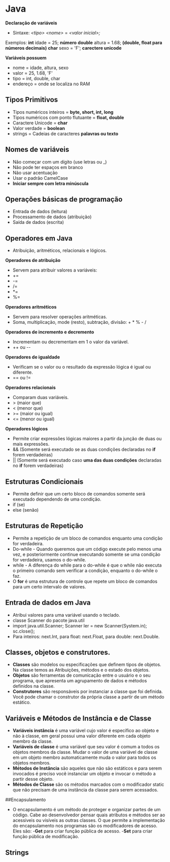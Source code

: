 # Java

**Declaração de variáveis**
- Sintaxe: *<*tipo*>* *<*nome*>* = *<*valor inicial*>;*

Exemplos:
**int** idade = 25; **número**
**double** altura = 1.68; **(double, float para números decimais)**
**char** sexo = 'F'; **carectere unicode**

**Variáveis possuem**
- nome = idade, altura, sexo
- valor = 25, 1.68, 'F'
- tipo = int, double, char
- endereço = onde se localiza no RAM

## Tipos Primitivos
 - Tipos numéricos inteiros = **byte, short, int, long**
 - Tipos numéricos com ponto flutuante = **float, double**
 - Caractere Unicode = **char**
 - Valor verdade = **boolean**
 - strings = Cadeias de caracteres **palavras ou texto**
 
 ## Nomes de variáveis
 - Não começar com um dígito (use letras ou _)
 - Não pode ter espaços em branco
 - Não usar acentuação 
 - Usar o padrão CamelCase 
 - **Iniciar sempre com letra minúscula**
 
 ## Operações básicas de programação
 - Entrada de dados (leitura)
 - Processamento de dados (atribuição)
 - Saída de dados (escrita)
 
 ## Operadores em Java
-  Atribuição, aritméticos, relacionais e lógicos.

**Operadores de atribuição**
- Servem para atribuir valores a variáveis: 
- +=
- -=
- /=
- *=
- %=

**Operadores aritméticos**
- Servem para resolver operações aritméticas.
- Soma, multiplicação, mode (resto), subtração, divisão: + * % - /

**Operadores de incremento e decremento**
- Incrementam ou decrementam em 1 o valor da variável.
- ++ ou --

**Operadores de igualdade**
- Verificam se o valor ou o resultado da expressão lógica é igual ou diferente.
- == ou !=

**Operadores relacionais**
- Comparam duas variáveis.
- &gt; (maior que)
- &lt; (menor que)
- &gt;= (maior ou igual)
- &lt;= (menor ou igual)

**Operadores lógicos**
-  Permite criar expressões lógicas maiores a partir da junção de duas ou mais expressões.
- && (Somente será executado se as duas condições declaradas no **if** forem verdadeiras)
- || (Somente será executado caso **uma das duas condições** declaradas no **if** forem verdadeiras)

## Estruturas Condicionais
- Permite definir que um certo bloco de comandos somente será executado dependendo de uma condição.
- if (se)
- else (senão)

## Estruturas de Repetição
- Permite a repetição de um bloco de comandos enquanto uma condição for verdadeira.
- Do-while - Quando queremos que um código execute pelo menos uma vez, e posteriormente continue executando somente se uma condição for verdadeira, usamos o do-while.
- while - A diferença do while para o do-while é que o while não executa o primeiro comando sem verificar a condição, enquanto o do-while o faz.
- O **for** é uma estrutura de controle que repete um bloco de comandos para um certo intervalo de valores.

## Entrada de dados em Java
- Atribui valores para uma variável usando o teclado.
- classe Scanner do pacote java.util
- import java.util.Scanner;
    Scanner ler = new Scanner(System.in);
         sc.close();
- Para inteiros: next.Int, para float: next.Float, para double: next.Double.

## Classes, objetos e construtores.
- **Classes** são modelos ou especificações que definem tipos de objetos. Na classe temos as Atribuições, métodos e o estado dos objetos.
- **Objetos** são ferramentas de comunicação entre o usuário e o seu programa, que apresenta um agrupamento de dados e métodos definidos na classe.
- **Construtores** são responsáveis por instanciar a classe que foi definida. Você pode chamar o construtor da própria classe a partir de um método estático.

## Variáveis e Métodos de Instância e de Classe
- **Variáveis instância** é uma variável cujo valor é específico ao objeto e não à classe, em geral possui uma valor diferente em cada objeto membro da classe.
- **Variáveis de classe** é uma variável que seu valor é comum a todos os objetos membros da classe. Mudar o valor de uma variável de classe em um objeto membro automaticamente muda o valor para todos os objetos membros.
- **Métodos de Instância** são aqueles que não são estáticos e para serem invocados é preciso você instanciar um objeto e invocar o método a partir desse objeto.
- **Métodos de Classe** são os métodos marcados com o modificador static que não precisam de uma instância da classe para serem acessados. 

##Encapsulamento
- O encapsulamento é um método de proteger e organizar partes de um código. Cabe ao desenvolvedor pensar quais atributos e métodos ser
ao acessiveis ou visíveis as outras classes. O que permite a implementação do encapsulamento nos programas são os modificadores de acesso. Eles são:
-**Get** para criar função pública de acesso.
-**Set** para criar função pública de modificação.

## Strings

